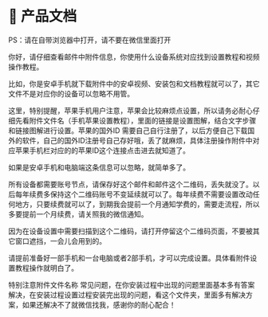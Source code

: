 # 👋 产品文档

PS：请在自带浏览器中打开，请不要在微信里面打开

你好，请仔细查看邮件中附件信息，你使用什么设备系统对应找到设置教程和视频操作教程。

比如，你是安卓手机就下载附件中的安卓视频、安装包和文档教程就可以了，其它文件不是对应你的设备可以忽略不用管。

这里，特别提醒，苹果手机用户注意，苹果会比较麻烦点设置，所以请务必耐心仔细先看附件文件名（手机苹果设置教程），里面的链接是设置图解，结合文字步骤和链接图解进行设置。苹果的国外ID 需要自己自行注册了，以后方便自己下载国外的软件，自己的国外ID注册号自己存好哦，丢了就麻烦，具体注册操作附件中对应苹果手机栏对应的的苹果ID这个连接点击进去就知道了。

如果是安卓手机和电脑端这条信息可以忽略，就简单多了。

所有设备都需要账号节点，请保存好这个邮件和邮件这个二维码，丢失就没了。以后每年续费多保持这个二维码账号不变延续就可以了。每年续费不需要设置改动任何地方，只要续费就可以了，到期我会提前一个月通知学费的，需要走流程，所以多要提前一个月续费，请关照我的微信通知。

因为在设备设置中需要扫描到这个二维码，请打开停留这个二维码页面，不要被其它窗口遮挡，一会儿会用到的。

请提前准备好一部手机和一台电脑或者2部手机，才可以完成设置。具体看附件设置教程操作就明白了。

特别注意附件文件名称 常见问题，在你安装过程中出现的问题里面基本多有答案解决，在安装过程设置过程安装完出现的问题，看这个文件夹，里面多有解决方案，如果还解决不了就微信找我，感谢你的耐心配合！

